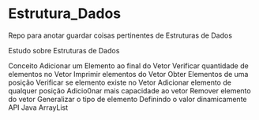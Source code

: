 # Estrutura_Dados
Repo para anotar guardar coisas pertinentes de Estruturas de Dados

Estudo sobre Estruturas de Dados

Conceito
Adicionar um Elemento ao final do Vetor
Verificar quantidade de elementos no Vetor
Imprimir elementos do Vetor
Obter Elementos de uma posição
Verificar se elemento existe no Vetor
Adicionar elemento de qualquer posição
Adicio0nar mais capacidade ao vetor
Remover elemento do vetor
Generalizar o tipo de elemento
Definindo o valor dinamicamente
API Java ArrayList